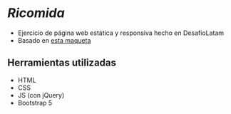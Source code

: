 # _Ricomida_
* Ejercicio de página web estática y responsiva hecho en DesafioLatam
* Basado en [esta maqueta](https://xd.adobe.com/spec/d60d3e21-4554-4e17-4fb1-e61d39f3d2b3-a03c/grid)

## Herramientas utilizadas
- HTML
- CSS
- JS (con jQuery)
- Bootstrap 5
